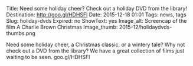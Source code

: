 Title: Need some holiday cheer? Check out a holiday DVD from the library!
Destination: http://goo.gl/HDHSFl
Date: 2015-12-18 01:01 
Tags: news, tags 
Slug: holiday-dvds 
Expired: no
ShowText: yes
Image_alt: Screencap of the film A Charlie Brown Christmas
Image_thumb: 2015-12/holidaydvds-thumbs.png

Need some holiday cheer, a Christmas classic, or a wintery tale? Why not check out a DVD from the library? We have a great collection of films just waiting to be seen. goo.gl/HDHSFl